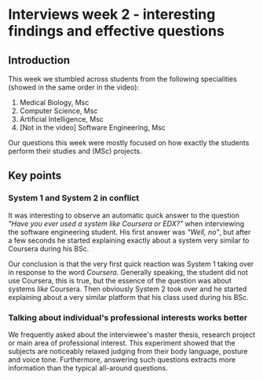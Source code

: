 # Interviews week 2 - interesting findings and effective questions

## Introduction
This week we stumbled across students from the following specialities (showed in the same order in the video):
 1. Medical Biology, Msc
 2. Computer Science, Msc
 3. Artificial Intelligence, Msc
 4. \[Not in the video\] Software Engineering, Msc

Our questions this week were mostly focused on how exactly the students perform their studies and (MSc) projects.

## Key points

### System 1 and System 2 in conflict
It was interesting to observe an automatic quick answer to the question _"Have you ever used a system like Coursera or EDX?"_
when interviewing the software engineering student. His first answer was _"Well, no"_, but after a few seconds he started
explaining exactly about a system very similar to Coursera during his BSc.

Our conclusion is that the very first quick reaction was System 1 taking over in response to the word _Coursera_.
Generally speaking, the student did not use Coursera, this is true, but the essence of the question was about systems _like_
Coursera. Then obviously System 2 took over and he started explaining about a very similar platform that his class used
during his BSc.

### Talking about individual's professional interests works better
We frequently asked about the interviewee's master thesis, research project or main area of professional interest.
This experiment showed that the subjects are noticeably relaxed judging from their body language, posture and voice tone.
Furthermore, answering such questions extracts more information than the typical all-around questions.